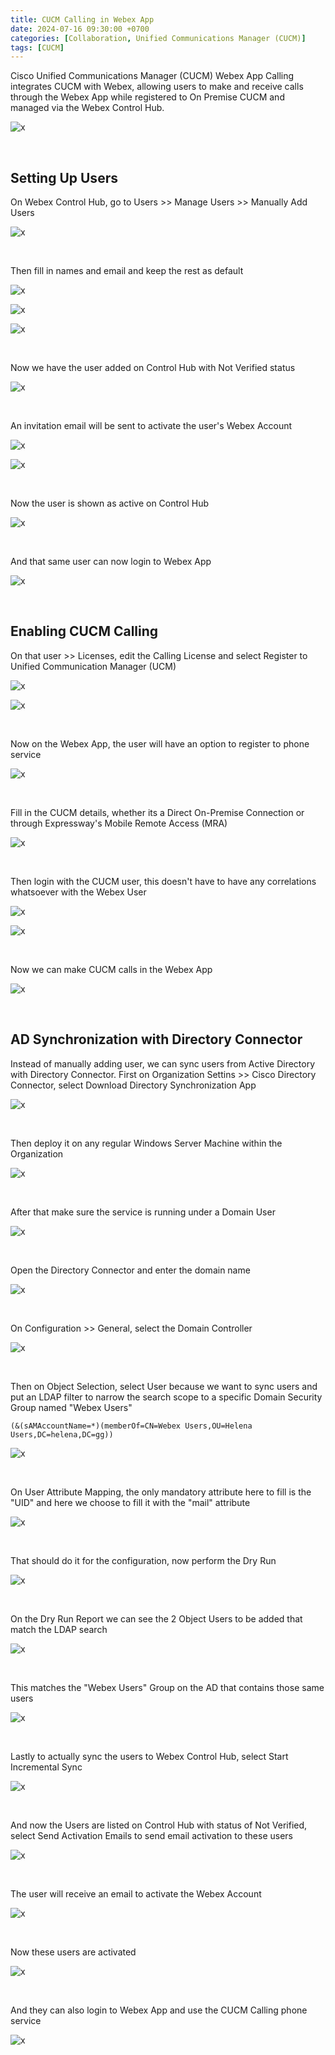 ```yaml
---
title: CUCM Calling in Webex App 
date: 2024-07-16 09:30:00 +0700
categories: [Collaboration, Unified Communications Manager (CUCM)]
tags: [CUCM]
---
```



Cisco Unified Communications Manager (CUCM) Webex App Calling integrates CUCM with Webex, allowing users to make and receive calls through the Webex App while registered to On Premise CUCM and managed via the Webex Control Hub.

![x](/static/2024-07-16-cucm-webex-hub/00.png)

<br>

## Setting Up Users

On Webex Control Hub, go to Users >> Manage Users >> Manually Add Users

![x](/static/2024-07-16-cucm-webex-hub/01.png)

<br>

Then fill in names and email and keep the rest as default

![x](/static/2024-07-16-cucm-webex-hub/02.png)

![x](/static/2024-07-16-cucm-webex-hub/03.png)

![x](/static/2024-07-16-cucm-webex-hub/04.png)

<br>

Now we have the user added on Control Hub with Not Verified status

![x](/static/2024-07-16-cucm-webex-hub/05.png)

<br>

An invitation email will be sent to activate the user's Webex Account

![x](/static/2024-07-16-cucm-webex-hub/06.png)

![x](/static/2024-07-16-cucm-webex-hub/07.png)

<br>

Now the user is shown as active on Control Hub

![x](/static/2024-07-16-cucm-webex-hub/08.png)

<br>

And that same user can now login to Webex App

![x](/static/2024-07-16-cucm-webex-hub/09.png)

<br>


## Enabling CUCM Calling

On that user >> Licenses, edit the Calling License and select Register to Unified Communication Manager (UCM)

![x](/static/2024-07-16-cucm-webex-hub/10.png)

![x](/static/2024-07-16-cucm-webex-hub/11.png)

<br>

Now on the Webex App, the user will have an option to register to phone service

![x](/static/2024-07-16-cucm-webex-hub/12.png)

<br>

Fill in the CUCM details, whether its a Direct On-Premise Connection or through Expressway's Mobile Remote Access (MRA)

![x](/static/2024-07-16-cucm-webex-hub/13.png)

<br>

Then login with the CUCM user, this doesn't have to have any correlations whatsoever with the Webex User

![x](/static/2024-07-16-cucm-webex-hub/14.png)

![x](/static/2024-07-16-cucm-webex-hub/15.png)

<br>

Now we can make CUCM calls in the Webex App

![x](/static/2024-07-16-cucm-webex-hub/16.png)

<br>

## AD Synchronization with Directory Connector

Instead of manually adding user, we can sync users from Active Directory with Directory Connector. First on Organization Settins >> Cisco Directory Connector, select Download Directory Synchronization App

![x](/static/2024-07-16-cucm-webex-hub/17.png)

<br>

Then deploy it on any regular Windows Server Machine within the Organization

![x](/static/2024-07-16-cucm-webex-hub/18.png)

<br>

After that make sure the service is running under a Domain User

![x](/static/2024-07-16-cucm-webex-hub/19.png)

<br>

Open the Directory Connector and enter the domain name

![x](/static/2024-07-16-cucm-webex-hub/20.png)

<br>

On Configuration >> General, select the Domain Controller

![x](/static/2024-07-16-cucm-webex-hub/21.png)

<br>

Then on Object Selection, select User because we want to sync users and put an LDAP filter to narrow the search scope to a specific Domain Security Group named "Webex Users"

```shell
(&(sAMAccountName=*)(memberOf=CN=Webex Users,OU=Helena Users,DC=helena,DC=gg))
```

![x](/static/2024-07-16-cucm-webex-hub/22.png)

<br>

On User Attribute Mapping, the only mandatory attribute here to fill is the "UID" and here we choose to fill it with the "mail" attribute

![x](/static/2024-07-16-cucm-webex-hub/23.png)

<br>

That should do it for the configuration, now perform the Dry Run

![x](/static/2024-07-16-cucm-webex-hub/24.png)

<br>

On the Dry Run Report we can see the 2 Object Users to be added that match the LDAP search

![x](/static/2024-07-16-cucm-webex-hub/25.png)

<br>

This matches the "Webex Users" Group on the AD that contains those same users

![x](/static/2024-07-16-cucm-webex-hub/26.png)

<br>

Lastly to actually sync the users to Webex Control Hub, select Start Incremental Sync

![x](/static/2024-07-16-cucm-webex-hub/27.png)

<br>

And now the Users are listed on Control Hub with status of Not Verified, select Send Activation Emails to send email activation to these users

![x](/static/2024-07-16-cucm-webex-hub/28.png)

<br>

The user will receive an email to activate the Webex Account

![x](/static/2024-07-16-cucm-webex-hub/29.png)

<br>

Now these users are activated

![x](/static/2024-07-16-cucm-webex-hub/30.png)

<br>

And they can also login to Webex App and use the CUCM Calling phone service

![x](/static/2024-07-16-cucm-webex-hub/31.png)

<br>











